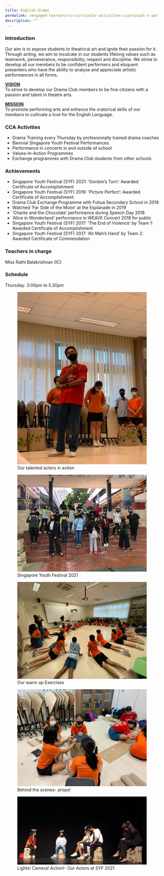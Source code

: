 ```yaml
---
title: English Drama
permalink: /engaged-learners/co-curricular-activities-cca/visual-n-performing-arts/english-drama/
description: ""
---
```

### Introduction

Our aim is to expose students to theatrical art and ignite their passion for it. Through acting, we aim to inculcate in our students lifelong values such as teamwork, perseverance, responsibility, respect and discipline. We strive to develop all our members to be confident performers and eloquent presenters who have the ability to analyse and appreciate artistic performances in all forms.  
  
<u><strong> VISION </strong></u><br>
To strive to develop our Drama Club members to be fine citizens with a passion and talent in theatre arts.

<u><strong> MISSION </strong></u><br>
To promote performing arts and enhance the oratorical skills of our members to cultivate a love for the English Language.

### CCA Activities

*   Drama Training every Thursday by professionally trained drama coaches
*   Biennial Singapore Youth Festival Performances
*   Performance in concerts in and outside of school
*   Values-In-Action Programmes
*   Exchange programmes with Drama Club students from other schools

### Achievements

*   Singapore Youth Festival (SYF) 2021: ‘Gordon’s Turn’: Awarded Certificate of Accomplishment
*   Singapore Youth Festival (SYF) 2019: ‘Picture Perfect’: Awarded Certificate of Accomplishment
*   Drama Club Exchange Programme with Fuhua Secondary School in 2019
*   Watched ‘Far Side of the Moon’ at the Esplanade in 2019
*   ‘Charlie and the Chocolate’ performance during Speech Day 2018
*   ‘Alice in Wonderland’ performance in WEAVE Concert 2018 for public
*   Singapore Youth Festival (SYF) 2017: ‘The End of Violence’ by Team 1: Awarded Certificate of Accomplishment
*   Singapore Youth Festival (SYF) 2017: ‘Ah Mah’s Hand’ by Team 2: Awarded Certificate of Commendation

### Teachers in charge

Miss Rathi Balakrishnan (IC)

### Schedule

Thursday: 3:00pm to 5.30pm

<figure>  
<img src="/images/English%20Drama-1.jpg">  
<figcaption> Our talented actors in action </figcaption>  
</figure>

<figure>  
<img src="/images/English%20Drama-2.jpg">  
<figcaption> Singapore Youth Festival 2021 </figcaption>  
</figure>

<figure>  
<img src="/images/English%20Drama-3.jpg">  
<figcaption> Our warm up Exercises </figcaption>  
</figure>

<figure>  
<img src="/images/English%20Drama-4.jpg">  
<figcaption> Behind the scenes- props! </figcaption>  
</figure>

<figure>  
<img src="/images/English%20Drama-5.jpg">  
<figcaption> Lights! Camera! Action!- Our Actors at SYF 2021 </figcaption>  
</figure>